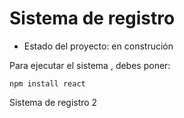 # Sistema de registro
- Estado del proyecto: en construción

Para ejecutar el sistema , debes poner:

`npm install react`

Sistema de registro 2
